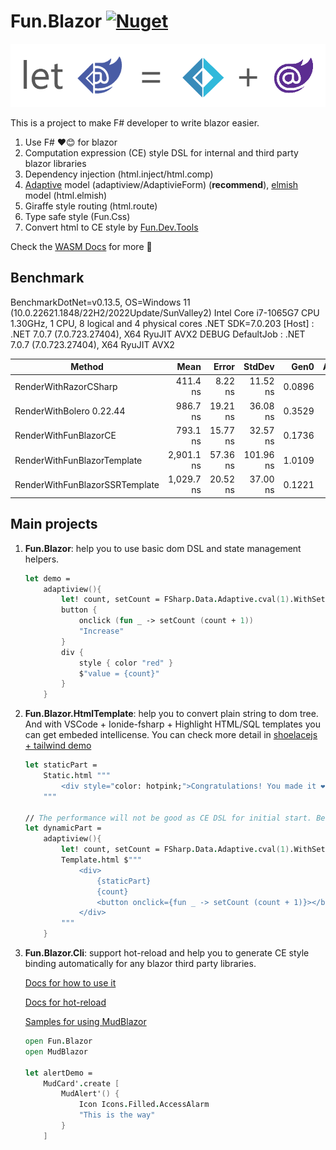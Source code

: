 # Fun.Blazor [![Nuget](https://img.shields.io/nuget/vpre/Fun.Blazor)](https://www.nuget.org/packages/Fun.Blazor)

![image](./Docs//assets/fun-blazor%3D.png)

This is a project to make F# developer to write blazor easier.

1. Use F# ❤️😊 for blazor
2. Computation expression (CE) style DSL for internal and third party blazor libraries
3. Dependency injection (html.inject/html.comp)
4. [Adaptive](https://github.com/fsprojects/FSharp.Data.Adaptive) model (adaptiview/AdaptivieForm) (**recommend**), [elmish](https://github.com/elmish/elmish) model (html.elmish)
5. Giraffe style routing (html.route)
6. Type safe style (Fun.Css)
7. Convert html to CE style by [Fun.Dev.Tools](https://slaveoftime.github.io/Fun.DevTools.Docs)

Check the [WASM Docs](https://slaveoftime.github.io/Fun.Blazor.Docs/) for more 🚀

## Benchmark

BenchmarkDotNet=v0.13.5, OS=Windows 11 (10.0.22621.1848/22H2/2022Update/SunValley2)
Intel Core i7-1065G7 CPU 1.30GHz, 1 CPU, 8 logical and 4 physical cores
.NET SDK=7.0.203
  [Host]     : .NET 7.0.7 (7.0.723.27404), X64 RyuJIT AVX2 DEBUG
  DefaultJob : .NET 7.0.7 (7.0.723.27404), X64 RyuJIT AVX2

|                         Method |       Mean |    Error |    StdDev |   Gen0 | Allocated |
|------------------------------- |-----------:|---------:|----------:|-------:|----------:|
|          RenderWithRazorCSharp |   411.4 ns |  8.22 ns |  11.52 ns | 0.0896 |     376 B |
|       RenderWithBolero 0.22.44 |   986.7 ns | 19.21 ns |  36.08 ns | 0.3529 |    1480 B |
|          RenderWithFunBlazorCE |   793.1 ns | 15.77 ns |  32.57 ns | 0.1736 |     728 B |
|    RenderWithFunBlazorTemplate | 2,901.1 ns | 57.36 ns | 101.96 ns | 1.0109 |    4232 B |
| RenderWithFunBlazorSSRTemplate | 1,029.7 ns | 20.52 ns |  37.00 ns | 0.1221 |     512 B |


## Main projects

1. **Fun.Blazor**: help you to use basic dom DSL and state management helpers.

    ```fsharp
    let demo =
        adaptiview(){
            let! count, setCount = FSharp.Data.Adaptive.cval(1).WithSetter()
            button {
                onclick (fun _ -> setCount (count + 1))
                "Increase"
            }
            div {
                style { color "red" }
                $"value = {count}"
            }
        }
    ```

2. **Fun.Blazor.HtmlTemplate**: help you to convert plain string to dom tree. And with VSCode + Ionide-fsharp + Highlight HTML/SQL templates you can get embeded intellicense. You can check more detail in [shoelacejs + tailwind demo](https://github.com/slaveOftime/Fun.Blazor.Samples/tree/main/templates/MinimalBlazorWASMAppWithShoelaceAndTailwind)

    ```fsharp
    let staticPart =
        Static.html """
            <div style="color: hotpink;">Congratulations! You made it ❤️</div>
        """

    // The performance will not be good as CE DSL for initial start. Because it need to parse at runtime and cache for next usage.
    let dynamicPart =
        adaptiview(){
            let! count, setCount = FSharp.Data.Adaptive.cval(1).WithSetter()
            Template.html $"""
                <div>
                    {staticPart}
                    {count}
                    <button onclick={fun _ -> setCount (count + 1)}></button>
                </div>
            """
        }
    ```


3. **Fun.Blazor.Cli**: support hot-reload and help you to generate CE style binding automatically for any blazor third party libraries.

    [Docs for how to use it](https://slaveoftime.github.io/Fun.Blazor.Docs/?doc=/Cli)

    [Docs for hot-reload](https://slaveoftime.github.io/Fun.Blazor.Docs/?doc=/Hot%20Reload)
    
    [Samples for using MudBlazor](https://github.com/slaveOftime/Fun.Blazor.Samples/tree/main/templates/BlazorWASMAppWithMudBlazor)

    ```fsharp
    open Fun.Blazor
    open MudBlazor

    let alertDemo =
        MudCard'.create [
            MudAlert'() {
                Icon Icons.Filled.AccessAlarm
                "This is the way"
            }
        ]
    ```
